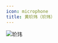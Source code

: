 ```yaml
---
icon: microphone
title: 黄玠玮（玠玮）
---
```


![玠玮](https://cdn.jsdelivr.net/gh/kaluojushi/sodaguide@picbed/members/team/jiewei.jpg)
